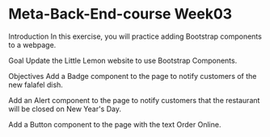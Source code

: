 # Meta-Back-End-course Week03

Introduction
In this exercise, you will practice adding Bootstrap components to a webpage.

Goal
Update the Little Lemon website to use Bootstrap Components.

Objectives
Add a Badge component to the page to notify customers of the new falafel dish.

Add an Alert component to the page to notify customers that the restaurant will be closed on New Year's Day.

Add a Button component to the page with the text Order Online.